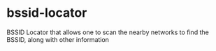 # bssid-locator
BSSID Locator that allows one to scan the nearby networks to find the BSSID, along with other information
